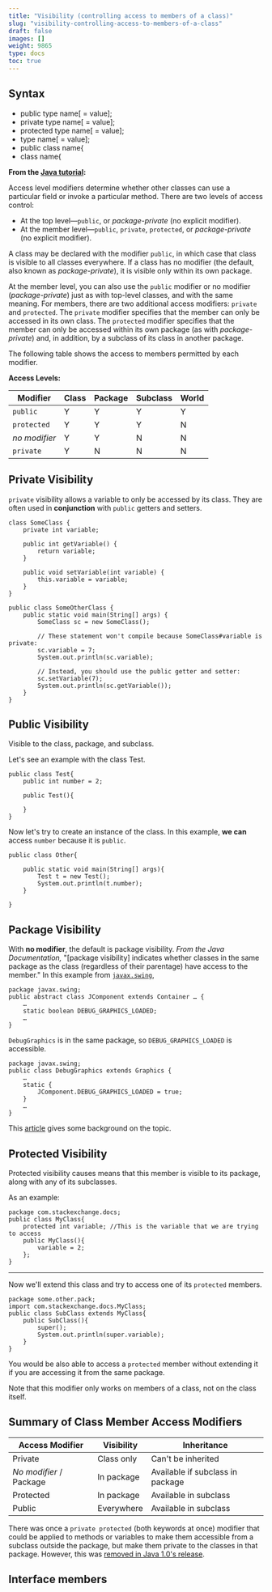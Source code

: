```yaml
---
title: "Visibility (controlling access to members of a class)"
slug: "visibility-controlling-access-to-members-of-a-class"
draft: false
images: []
weight: 9865
type: docs
toc: true
---
```


## Syntax
 - public type name[ = value];
 - private type name[ = value];
 - protected type name[ = value];
 - type name[ = value];
 - public class name{
 - class name{


**From the [Java tutorial][1]:**

Access level modifiers determine whether other classes can use a particular field or invoke a particular method. There are two levels of access control:

 - At the top level—`public`, or *package-private* (no explicit modifier).
 - At the member level—`public`, `private`, `protected`, or *package-private* (no explicit modifier).

A class may be declared with the modifier `public`, in which case that class is visible to all classes everywhere. If a class has no modifier (the default, also known as *package-private*), it is visible only within its own package.

At the member level, you can also use the `public` modifier or no modifier (*package-private*) just as with top-level classes, and with the same meaning. For members, there are two additional access modifiers: `private` and `protected`. The `private` modifier specifies that the member can only be accessed in its own class. The `protected` modifier specifies that the member can only be accessed within its own package (as with *package-private*) and, in addition, by a subclass of its class in another package.

The following table shows the access to members permitted by each modifier.


**Access Levels:**

| Modifier      | Class  | Package | Subclass | World  |
| ------        | ------ | ------  | ------   | ------ |
| `public`      | Y      | Y       | Y        | Y      |
| `protected`   | Y      | Y       | Y        | N      |
| *no modifier* | Y      | Y       | N        | N      |
| `private`     | Y      | N       | N        | N      |

  [1]: https://docs.oracle.com/javase/tutorial/java/javaOO/accesscontrol.html

## Private Visibility
`private` visibility allows a variable to only be accessed by its class.  They are often used in **conjunction** with `public` getters and setters.

    class SomeClass {
        private int variable;
    
        public int getVariable() {
            return variable;
        }
    
        public void setVariable(int variable) {
            this.variable = variable;
        }
    }
    
    public class SomeOtherClass {
        public static void main(String[] args) {
            SomeClass sc = new SomeClass();
            
            // These statement won't compile because SomeClass#variable is private:
            sc.variable = 7;
            System.out.println(sc.variable);
    
            // Instead, you should use the public getter and setter:
            sc.setVariable(7);
            System.out.println(sc.getVariable());
        }
    }

## Public Visibility
Visible to the class, package, and subclass.

Let's see an example with the class Test.

    public class Test{
        public int number = 2;

        public Test(){

        }
    }

Now let's try to create an instance of the class.  In this example, **we can** access `number` because it is `public`.

    public class Other{
        
        public static void main(String[] args){
            Test t = new Test();
            System.out.println(t.number);
        }

    }

## Package Visibility
With **no modifier**, the default is package visibility. *From the Java Documentation,* "[package visibility] indicates whether classes in the same package as the class (regardless of their parentage) have access to the member." In this example from [`javax.swing`][1],

    package javax.swing;
    public abstract class JComponent extends Container … {
        …
        static boolean DEBUG_GRAPHICS_LOADED;
        …
    }

 `DebugGraphics` is in the same package, so `DEBUG_GRAPHICS_LOADED` is accessible. 

    package javax.swing;
    public class DebugGraphics extends Graphics {
        …
        static {
            JComponent.DEBUG_GRAPHICS_LOADED = true;
        }
        …
    }

This [article][2] gives some background on the topic.


  [1]: http://hg.openjdk.java.net/jdk8/jdk8/jdk/file/687fd7c7986d/src/share/classes/javax/swing
  [2]: http://programmers.stackexchange.com/q/220053

## Protected Visibility
Protected visibility causes means that this member is visible to its package, along with any of its subclasses.

As an example:
    
    package com.stackexchange.docs;
    public class MyClass{
        protected int variable; //This is the variable that we are trying to access
        public MyClass(){
            variable = 2;
        };
    }
    
<hr>

Now we'll extend this class and try to access one of its `protected` members.

    package some.other.pack;
    import com.stackexchange.docs.MyClass;
    public class SubClass extends MyClass{
        public SubClass(){
            super();
            System.out.println(super.variable);
        }
    }

You would be also able to access a `protected` member without extending it if you are accessing it from the same package. 

Note that this modifier only works on members of a class, not on the class itself.

## Summary of Class Member Access Modifiers
| Access Modifier | Visibility | Inheritance 
| ------ | ------ | ------ |
| Private | Class only | Can't be inherited | 
| *No modifier* / Package | In package | Available if subclass in package|
| Protected | In package | Available in subclass | 
| Public | Everywhere | Available in subclass |

There was once a `private protected` (both keywords at once) modifier that could be applied to methods or variables to make them accessible from a subclass outside the package, but make them private to the classes in that package. However, this was [removed in Java 1.0's release](http://stackoverflow.com/q/41431533/6754053).

## Interface members


